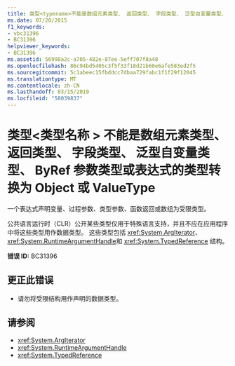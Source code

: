```yaml
---
title: 类型<typename>不能是数组元素类型、 返回类型、 字段类型、 泛型自变量类型、 ByRef 参数类型或表达式的类型转换为 Object 或 ValueType
ms.date: 07/20/2015
f1_keywords:
- vbc31396
- BC31396
helpviewer_keywords:
- BC31396
ms.assetid: 56998a2c-a705-482e-87ee-5eff707f8a48
ms.openlocfilehash: 86c94bd5405c3f5f33f18d21b60e6afe583ed2f5
ms.sourcegitcommit: 5c1abeec15fbddcc7dbaa729fabc1f1f29f12045
ms.translationtype: MT
ms.contentlocale: zh-CN
ms.lasthandoff: 03/15/2019
ms.locfileid: "58039837"
---
```

# <a name="the-type-typename-cannot-be-an-array-element-type-return-type-field-type-generics-argument-type-byref-parameter-type-or-the-type-of-an-expression-converted-to-object-or-valuetype"></a>类型\<类型名称 > 不能是数组元素类型、 返回类型、 字段类型、 泛型自变量类型、 ByRef 参数类型或表达式的类型转换为 Object 或 ValueType
一个表达式声明变量、过程参数、类型参数、函数返回或数组为受限类型。  
  
 公共语言运行时（CLR）公开某些类型仅用于特殊语言支持，并且不应在应用程序中将这些类型用作数据类型。 这些类型包括 <xref:System.ArgIterator>、 <xref:System.RuntimeArgumentHandle>和 <xref:System.TypedReference> 结构。  
  
 **错误 ID:** BC31396  
  
## <a name="to-correct-this-error"></a>更正此错误  
  
-   请勿将受限结构用作声明的数据类型。  
  
## <a name="see-also"></a>请参阅

- <xref:System.ArgIterator>
- <xref:System.RuntimeArgumentHandle>
- <xref:System.TypedReference>
